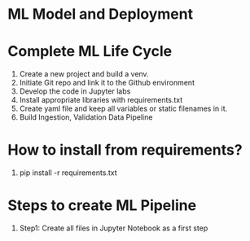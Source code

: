 # ML Model and Deployment


# Complete ML Life Cycle
1) Create a new project and build a venv.
2) Initiate Git repo and link it to the Github environment
3) Develop the code in Jupyter labs
4) Install appropriate libraries with requirements.txt
5) Create yaml file and keep all variables or static filenames in it.
6) Build Ingestion, Validation Data Pipeline


# How to install from requirements?
1) pip install -r requirements.txt

# Steps to create ML Pipeline

1) Step1: Create all files in Jupyter Notebook as a first step